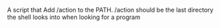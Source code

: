 A script that Add /action to the PATH. /action should be the last directory the shell looks into when looking for a program
